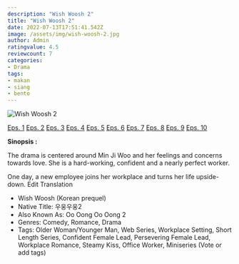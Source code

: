 ```yaml
---
description: "Wish Woosh 2"
title: "Wish Woosh 2"
date: 2022-07-13T17:51:41.542Z
image: /assets/img/wish-woosh-2.jpg
author: Admin
ratingvalue: 4.5
reviewcount: 7
categories:
- Drama
tags:
- makan
- siang
- bento
---
```


![Wish Woosh 2](/assets/img/wish-woosh-2.jpg)

[Eps. 1](/video/wish-woosh-2-eps-1)
[Eps. 2](/video/wish-woosh-2-eps-2)
[Eps. 3](/video/wish-woosh-2-eps-3)
[Eps. 4](/video/wish-woosh-2-eps-4)
[Eps. 5](/video/wish-woosh-2-eps-5)
[Eps. 6](/video/wish-woosh-2-eps-6)
[Eps. 7](/video/wish-woosh-2-eps-7)
[Eps. 8](/video/wish-woosh-2-eps-8)
[Eps. 9](/video/wish-woosh-2-eps-9)
[Eps. 10](/video/wish-woosh-2-eps-10)

**Sinopsis :**

The drama is centered around Min Ji Woo and her feelings and concerns towards love. She is a hard-working, confident and a nearly perfect worker. 

One day, a new employee joins her workplace and turns her life upside-down.  Edit Translation

- Wish Woosh (Korean prequel)
- Native Title: 우웅우웅2
- Also Known As: Oo Oong Oo Oong 2
- Genres: Comedy, Romance, Drama
- Tags: Older Woman/Younger Man, Web Series, Workplace Setting, Short Length Series, Confident Female Lead, Persevering Female Lead, Workplace Romance, Steamy Kiss, Office Worker, Miniseries (Vote or add tags)